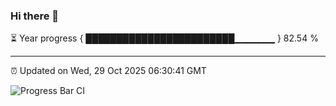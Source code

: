 ### Hi there 👋

⏳ Year progress { ████████████████████████▁▁▁▁▁▁ } 82.54 %

---

⏰ Updated on Wed, 29 Oct 2025 06:30:41 GMT

![Progress Bar CI](https://github.com/liununu/liununu/workflows/Progress%20Bar%20CI/badge.svg)
